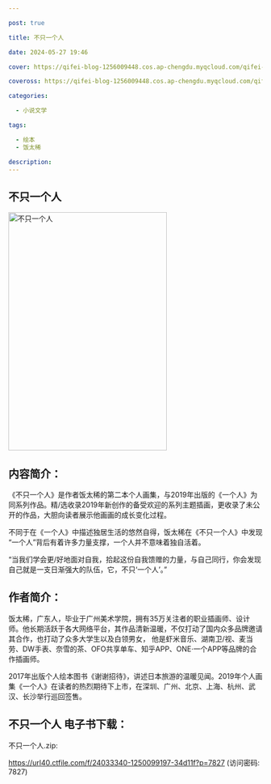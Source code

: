 ```yaml
---

post: true

title: 不只一个人

date: 2024-05-27 19:46

cover: https://qifei-blog-1256009448.cos.ap-chengdu.myqcloud.com/qifei-blog/6620ca4c0ea9cb1403d2ed66.jpg

coveross: https://qifei-blog-1256009448.cos.ap-chengdu.myqcloud.com/qifei-blog/6620ca4c0ea9cb1403d2ed66.jpg

categories:

  - 小说文学

tags:

  - 绘本
  - 饭太稀

description:
---
```


## 不只一个人
<img alt="不只一个人 " class="aligncenter loading" data-was-processed="true" decoding="async" fetchpriority="high" height="471" src="https://qifei-blog-1256009448.cos.ap-chengdu.myqcloud.com/qifei-blog/6620ca4c0ea9cb1403d2ed66.jpg " style="cursor: zoom-in;" width="314"/>

## 内容简介：

《不只一个人》是作者饭太稀的第二本个人画集，与2019年出版的《一个人》为同系列作品。精/选收录2019年新创作的备受欢迎的系列主题插画，更收录了未公开的作品，大胆向读者展示他画画的成长变化过程。

不同于在《一个人》中描述独居生活的悠然自得，饭太稀在《不只一个人》中发现 “一个人”背后有着许多力量支撑，一个人并不意味着独自活着。

“当我们学会更/好地面对自我，拾起这份自我馈赠的力量，与自己同行，你会发现自己就是一支日渐强大的队伍，它，不只‘一个人’。”

## 作者简介：

饭太稀，广东人，毕业于广州美术学院，拥有35万关注者的职业插画师、设计师。他长期活跃于各大网络平台，其作品清新温暖，不仅打动了国内众多品牌邀请其合作，也打动了众多大学生以及白领男女， 他是虾米音乐、湖南卫/视、麦当劳、DW手表、奈雪的茶、OFO共享单车、知乎APP、ONE·一个APP等品牌的合作插画师。

2017年出版个人绘本图书《谢谢招待》，讲述日本旅游的温暖见闻。2019年个人画集《一个人》在读者的热烈期待下上市，在深圳、广州、北京、上海、杭州、武汉、长沙举行巡回签售。

## 不只一个人 电子书下载：
不只一个人.zip: 

https://url40.ctfile.com/f/24033340-1250099197-34d11f?p=7827 (访问密码: 7827)
